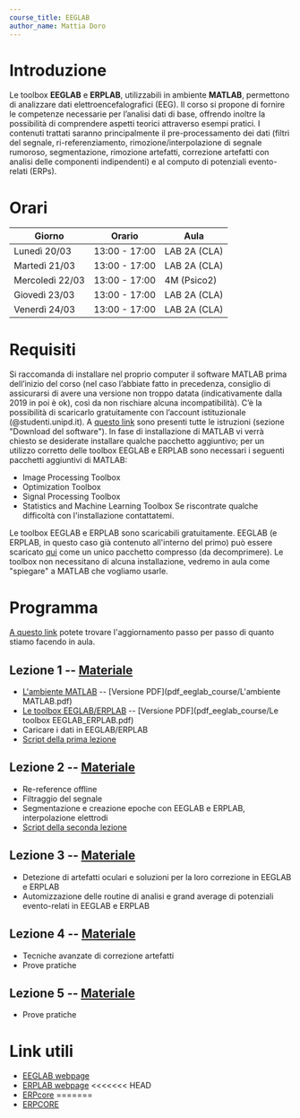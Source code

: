 ```yaml
---
course_title: EEGLAB
author_name: Mattia Doro
---
```


# Introduzione 
Le toolbox **EEGLAB** e **ERPLAB**, utilizzabili in ambiente **MATLAB**, permettono di analizzare dati elettroencefalografici (EEG). Il corso si propone di fornire le competenze necessarie per l’analisi dati di base, offrendo inoltre la possibilità di comprendere aspetti teorici attraverso esempi pratici. I contenuti trattati saranno principalmente il pre-processamento dei dati (filtri del segnale, ri-referenziamento, rimozione/interpolazione di segnale rumoroso, segmentazione, rimozione artefatti, correzione artefatti con analisi delle componenti indipendenti) e al computo di potenziali evento-relati (ERPs).

# Orari

|    **Giorno**   | **Orario**    |    **Aula**    |
|-----------------|---------------|----------------|
| Lunedì 20/03    | 13:00 - 17:00 |  LAB 2A (CLA)  |
| Martedì 21/03   | 13:00 - 17:00 |  LAB 2A (CLA)  |
| Mercoledì 22/03 | 13:00 - 17:00 |   4M (Psico2)  |
| Giovedì 23/03   | 13:00 - 17:00 |  LAB 2A (CLA)  |
| Venerdì 24/03   | 13:00 - 17:00 |  LAB 2A (CLA)  |

# Requisiti
Si raccomanda di installare nel proprio computer il software MATLAB prima dell’inizio del corso (nel caso l’abbiate fatto in precedenza, consiglio di assicurarsi di avere una versione non troppo datata (indicativamente dalla 2019 in poi è ok), così da non rischiare alcuna incompatibilità). C’è la possibilità di scaricarlo gratuitamente con l’account istituzionale (@studenti.unipd.it). A [questo link](https://asit.unipd.it/servizi/servizi-utenti-istituzionali/contratti-software-licenze/matlab) sono presenti tutte le istruzioni (sezione "Download del software"). In fase di installazione di MATLAB vi verrà chiesto se desiderate installare qualche pacchetto aggiuntivo; per un utilizzo corretto delle toolbox EEGLAB e ERPLAB sono necessari i seguenti pacchetti aggiuntivi di MATLAB:
- Image Processing Toolbox
- Optimization Toolbox
- Signal Processing Toolbox
- Statistics and Machine Learning Toolbox
Se riscontrate qualche difficoltà con l'installazione contattatemi. 

Le toolbox EEGLAB e ERPLAB sono scaricabili gratuitamente. EEGLAB (e ERPLAB, in questo caso già contenuto all'interno del primo) può essere scaricato [qui](https://drive.google.com/drive/folders/1_N4_UB2yvqnrQwvGe-9KiUPbGu6UdLAr?usp=sharing) come un unico pacchetto compresso (da decomprimere). Le toolbox non necessitano di alcuna installazione, vedremo in aula come "spiegare" a MATLAB che vogliamo usarle.

# Programma

[A questo link](https://docs.google.com/document/d/155pbHJi7dJGHlmlPRQF6ykLUjVZBJHu7QyGmnvybjMs/edit?usp=sharing) potete trovare l'aggiornamento passo per passo di quanto stiamo facendo in aula.

## Lezione 1 -- [Materiale](https://drive.google.com/open?id=1EE42XpruJH8BrDDmANa-eUQS5Cv9CiR6&authuser=mattia.doro%40unipd.it&usp=drive_fs)
- [L'ambiente MATLAB](MatlabBase1_1.html) -- [Versione PDF](pdf_eeglab_course/L'ambiente MATLAB.pdf)
- [Le toolbox EEGLAB/ERPLAB](ToolboxEEGLABERPLAB_1_2.html) -- [Versione PDF](pdf_eeglab_course/Le toolbox EEGLAB_ERPLAB.pdf)
- Caricare i dati in EEGLAB/ERPLAB
- [Script della prima lezione](script/analisi.m)

## Lezione 2 -- [Materiale](https://drive.google.com/drive/folders/17Jx6XQ3zUQF6wNpKoDlvc7mcL-y_2_vh?usp=share_link)
- Re-reference offline
- Filtraggio del segnale
- Segmentazione e creazione epoche con EEGLAB e ERPLAB, interpolazione elettrodi
- [Script della seconda lezione](script/Analisi2.m)

## Lezione 3 -- [Materiale](https://drive.google.com/drive/folders/1RfzOjKwqCWIMrPhJ3rnnU7BrjQVEeqoY?usp=share_link)
- Detezione di artefatti oculari e soluzioni per la loro correzione in EEGLAB e ERPLAB
- Automizzazione delle routine di analisi e grand average di potenziali evento-relati in EEGLAB e
ERPLAB

## Lezione 4 -- [Materiale](https://drive.google.com/drive/folders/1makHCFjtndNCXo7GiIJJ8q7daLLoir82?usp=sharing)
- Tecniche avanzate di correzione artefatti
- Prove pratiche

## Lezione 5 -- [Materiale](https://drive.google.com/drive/folders/1lHyumu9Ujmf4oaR00VWP8YGcEqP17411?usp=sharing)
- Prove pratiche

# Link utili
- [EEGLAB webpage](https://sccn.ucsd.edu/eeglab/index.php)
- [ERPLAB webpage](https://erpinfo.org/erplab)
<<<<<<< HEAD
- [ERPcore](https://erpinfo.org/erp-core)
=======
- [ERPCORE](https://erpinfo.org/erp-core)


